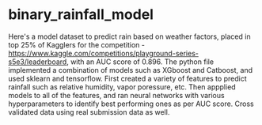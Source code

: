 # binary_rainfall_model

Here's a model dataset to predict rain based on weather factors, placed in top 25% of Kagglers for the competition - https://www.kaggle.com/competitions/playground-series-s5e3/leaderboard, with an AUC score of 0.896.
The python file implemented a combination of models such as XGboost and Catboost, and used sklearn and tensorflow.
First created a variety of features to predict rainfall such as relative humidity, vapor poressure, etc.
Then appplied models to all of the features, and ran neural networks with various hyperparameters to identify best performing ones as per AUC score. Cross validated data using real submission data as well.
